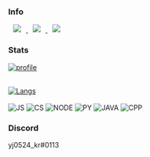 ### Info

<a href="https://www.youtube.com/channel/UCtJ6ba0sxKkml0W3Uc78dGg">
    <img 
        src="http://img.shields.io/badge/-Youtube-red?style=flat&logo=Youtube&link=https://www.youtube.com/channel/UCtJ6ba0sxKkml0W3Uc78dGg"
        style="height : auto; margin-left : 10px; margin-right : 10px;"/>
</a>
<a href="https://twitch.tv/yj0524_kr">
    <img 
        src="http://img.shields.io/badge/-Twitch-655ced?style=flat&logo=Twitch&link=https://twitch.tv/yj0524_kr"
        style="height : auto; margin-left : 10px; margin-right : 10px;"/>
</a>
<a href="https://gitlab.com/yj0524">
    <img 
        src="http://img.shields.io/badge/-Gitlab-orange?style=flat&logo=Gitlab&link=https://gitlab.com/yj0524"
        style="height : auto; margin-left : 10px; margin-right : 10px;"/>
</a>

### Stats
[![profile](https://github-readme-stats.vercel.app/api?username=yj0524&show_icons=true&theme=tokyonight)]()<br><br>

[![Langs](https://github-readme-stats.vercel.app/api/top-langs/?username=yj0524&layout=compact&hide=css,xml&theme=tokyonight)]()<br><br>
<img alt="JS" src="https://img.shields.io/badge/JavaScript-f7df1e?style=flat-square&logo=javascript&logoColor=white" />
<img alt="CS" src="https://img.shields.io/badge/C%23-23912?style=flat-square&logo=c%20sharp&logoColor=white" />
<img alt="NODE" src="https://img.shields.io/badge/Node.js-339933?style=flat-square&logo=node.js&logoColor=white" />
<img alt="PY" src="https://img.shields.io/badge/Python-3776ab?style=flat-square&logo=python&logoColor=white" />
<img alt="JAVA" src="https://img.shields.io/badge/Java-00758f?style=flat-square&logo=java&logoColor=white" />
<img alt="CPP" src="https://img.shields.io/badge/C++-00599C?style=flat-square&logo=c%2b%2b&logoColor=white" />

### Discord
yj0524_kr#0113
